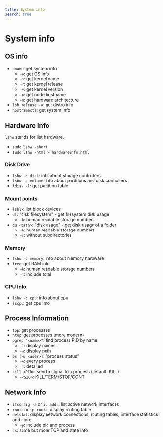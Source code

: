 ```yaml
---
title: System info
search: true
---
```


# System info

## OS info

- `uname`: get system info
  - `-o`: get OS info
  - `-s`: get kernel name
  - `-r`: get kernel release
  - `-v`: get kernel version
  - `-n`: get node hostname
  - `-m`: get hardware architecture
- `lsb_release -a`: get distro info
- `hostnamectl`: get system info

## Hardware Info

`lshw` stands for list hardware.

  - `sudo lshw -short`
  - `sudo lshw -html > hardwareinfo.html`

### Disk Drive

- `lshw -c disk`:  info about storage controllers
- `lshw -c volume`: info about partitions and disk controllers
- `fdisk -l`: get partition table

### Mount points

- `lsblk`: list block devices
- `df`: "disk filesystem" - get filesystem disk usage
  - `-h`: human readable storage numbers
- `du <path>`: "disk usage" - get disk usage of a folder
  - `-h`: human readable storage numbers
  - `-s`: without subdirectories

### Memory

- `lshw -c memory`: info about memory hardware
- `free`: get RAM info
	- `-h`: human readable storage numbers
	- `-t`: include total


### CPU Info

- `lshw -c cpu`: info about cpu
- `lscpu`: get cpu info

## Process Information

- `top`: get processes
- `htop`: get processes (more modern)
- `pgrep "<name>"`: find process PID by name
	- `-l`: display names
	- `-a`: display path
- `ps [-u <user>]`: "process status"
  - `-e`: every process
  - `-f`: detailed
- `kill <PID>`: send a signal to a process (default: KILL)
  - `-<SIG>`: KILL/TERM/STOP/CONT

## Network Info

- `ifconfig -a` or `io addr`: list active network interfaces
- `route` or `ip route`: display routing table
- `netstat`: display network connections, routing tables, interface statistics and more
	- `-p`: include pid and process
- `ss`: same but more TCP and state info
